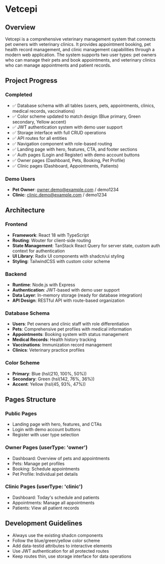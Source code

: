 # Vetcepi

## Overview

Vetcepi is a comprehensive veterinary management system that connects pet owners with veterinary clinics. It provides appointment booking, pet health record management, and clinic management capabilities through a modern web application. The system supports two user types: pet owners who can manage their pets and book appointments, and veterinary clinics who can manage appointments and patient records.

## Project Progress

### Completed
- ✅ Database schema with all tables (users, pets, appointments, clinics, medical records, vaccinations)
- ✅ Color scheme updated to match design (Blue primary, Green secondary, Yellow accent)
- ✅ JWT authentication system with demo user support
- ✅ Storage interface with full CRUD operations
- ✅ API routes for all entities
- ✅ Navigation component with role-based routing
- ✅ Landing page with hero, features, CTA, and footer sections
- ✅ Auth pages (Login and Register) with demo account buttons
- ✅ Owner pages (Dashboard, Pets, Booking, Pet Profile)
- ✅ Clinic pages (Dashboard, Appointments, Patients)

### Demo Users
- **Pet Owner**: owner.demo@example.com / demo1234
- **Clinic**: clinic.demo@example.com / demo1234

## Architecture

### Frontend
- **Framework**: React 18 with TypeScript
- **Routing**: Wouter for client-side routing
- **State Management**: TanStack React Query for server state, custom auth context for authentication
- **UI Library**: Radix UI components with shadcn/ui styling
- **Styling**: TailwindCSS with custom color scheme

### Backend
- **Runtime**: Node.js with Express
- **Authentication**: JWT-based with demo user support
- **Data Layer**: In-memory storage (ready for database integration)
- **API Design**: RESTful API with route-based organization

### Database Schema
- **Users**: Pet owners and clinic staff with role differentiation
- **Pets**: Comprehensive pet profiles with medical information
- **Appointments**: Booking system with status management
- **Medical Records**: Health history tracking
- **Vaccinations**: Immunization record management
- **Clinics**: Veterinary practice profiles

### Color Scheme
- **Primary**: Blue (hsl(210, 100%, 50%))
- **Secondary**: Green (hsl(142, 76%, 36%))
- **Accent**: Yellow (hsl(45, 93%, 47%))

## Pages Structure

### Public Pages
- Landing page with hero, features, and CTAs
- Login with demo account buttons
- Register with user type selection

### Owner Pages (userType: 'owner')
- Dashboard: Overview of pets and appointments
- Pets: Manage pet profiles
- Booking: Schedule appointments
- Pet Profile: Individual pet details

### Clinic Pages (userType: 'clinic')
- Dashboard: Today's schedule and patients
- Appointments: Manage all appointments
- Patients: View all patient records

## Development Guidelines

- Always use the existing shadcn components
- Follow the blue/green/yellow color scheme
- Add data-testid attributes to interactive elements
- Use JWT authentication for all protected routes
- Keep routes thin, use storage interface for data operations
